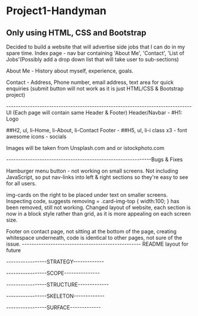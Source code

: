 # Project1-Handyman
Only using HTML, CSS and Bootstrap
-----------------------------------------------------------------------------
Decided to build a website that will advertise side jobs that I can do in my spare time.
Index page - nav bar containing 'About Me', 'Contact', 'List of Jobs'(Possibly add a drop down list that will take user to sub-sections)

About Me - History about myself, experience, goals.

Contact - Address, Phone number, email address, text area for quick enquiries (submit button will not work as it is just HTML/CSS & Bootstrap project)

------------------------------------------------------------------------------UI
(Each page will contain same Header & Footer)
Header/Navbar - #H1: Logo 

##H2, ul, li-Home, li-About, li-Contact
Footer - ##H5, ul, li-i class x3 - font awesome icons - socials 

Images will be taken from Unsplash.com and or istockphoto.com 



-------------------------------------------------------------Bugs & Fixes

Hamburger menu button - not working on small screens. Not including JavaScript, so put nav-links into left & right sections so they're easy to see for all users.

img-cards on the right to be placed under text on smaller screens. Inspecting code, suggests removing = .card-img-top { width:100; } has been removed, still not working. 
Changed layout of website, each section is now in a block style rather than grid, as it is more appealing on each screen size.

Footer on contact page, not sitting at the bottom of the page, creating whitespace underneath, code is identical to other pages, not sure of the issue.
-------------------------------------------------- README layout for future 



-----------------STRATEGY-------------





-----------------SCOPE---------------




-----------------STRUCTURE-------------





-----------------SKELETON-------------





-----------------SURFACE-------------





